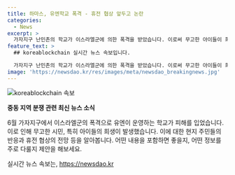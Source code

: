 ```yaml
---
title: 하마스, 유엔학교 폭격 - 휴전 협상 앞두고 논란
categories:
  - News
excerpt: >
  가자지구 난민촌의 학교가 이스라엘군에 의한 폭격을 받았습니다. 이로써 무고한 아이들이 희생되었으며, 건물이 파괴되고 유엔 차량도 피해를 입었습니다. 휴전 협상을 앞두고 있던 상황에서 이번 공습으로 협상 분위기가 급변할 수 있음에 우려가 커지고 있습니다. 하마스는 휴전을 제안하며 협상 분위기를 조성하고 있지만, 양측의 입장차가 여전하며 미국과 이스라엘의 정보 당국이 모이는 등의 조치가 이루어지고 있습니다.
feature_text: >
  ## koreablockchain 실시간 뉴스 속보입니다.

  가자지구 난민촌의 학교가 이스라엘군에 의한 폭격을 받았습니다. 이로써 무고한 아이들이 희생되었으며, 건물이 파괴되고 유엔 차량도 피해를 입었습니다. 휴전 협상을 앞두고 있던 상황에서 이번 공습으로 협상 분위기가 급변할 수 있음에 우려가 커지고 있습니다. 하마스는 휴전을 제안하며 협상 분위기를 조성하고 있지만, 양측의 입장차가 여전하며 미국과 이스라엘의 정보 당국이 모이는 등의 조치가 이루어지고 있습니다.
image: 'https://newsdao.kr/res/images/meta/newsdao_breakingnews.jpg'
---
```


<p><img src="https://newsdao.kr/res/images/meta/newsdao_breakingnews.jpg" alt="koreablockchain 속보" /></p>

<p><b>중동 지역 분쟁 관련 최신 뉴스 소식</b></p>

<p>6월 가자지구에서 이스라엘군의 폭격으로 유엔이 운영하는 학교가 피해를 입었습니다. 이로 인해 무고한 시민, 특히 아이들의 희생이 발생했습니다. 이에 대한 현지 주민들의 반응과 휴전 협상의 전망 등을 알아봅니다.
어떤 내용을 포함하면 좋을지, 어떤 정보를 주로 다룰지 제안을 해보세요.</p>
실시간 뉴스 속보는, <a href="https://newsdao.kr" rel="dofollow">https://newsdao.kr</a>


